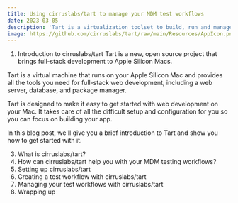 ```yaml
---
title: Using cirruslabs/tart to manage your MDM test workflows
date: 2023-03-05
description: 'Tart is a virtualization toolset to build, run and manage macOS and Linux virtual machines (VMs) on Apple Silicon.'
image: https://github.com/cirruslabs/tart/raw/main/Resources/AppIcon.png
---
```


1. Introduction to cirruslabs/tart
Tart is a new, open source project that brings full-stack development to Apple Silicon Macs.

Tart is a virtual machine that runs on your Apple Silicon Mac and provides all the tools you need for full-stack web development, including a web server, database, and package manager.

Tart is designed to make it easy to get started with web development on your Mac. It takes care of all the difficult setup and configuration for you so you can focus on building your app.

In this blog post, we'll give you a brief introduction to Tart and show you how to get started with it.


3. What is cirruslabs/tart? 
4. How can cirruslabs/tart help you with your MDM testing workflows?
5. Setting up cirruslabs/tart
6. Creating a test workflow with cirruslabs/tart
7. Managing your test workflows with cirruslabs/tart
8. Wrapping up
